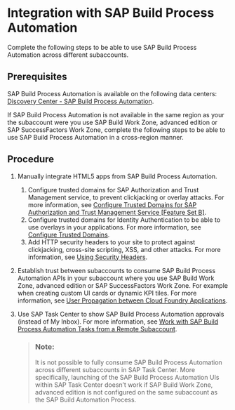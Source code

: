 <!-- loioaf49b904f1a54cb3a68be048b8ac26a1 -->

# Integration with SAP Build Process Automation

Complete the following steps to be able to use SAP Build Process Automation across different subaccounts.



## Prerequisites

SAP Build Process Automation is available on the following data centers: [Discovery Center - SAP Build Process Automation](https://discovery-center.cloud.sap/serviceCatalog/sap-build-process-automation?region=all).

If SAP Build Process Automation is not available in the same region as your the subaccount were you use SAP Build Work Zone, advanced edition or SAP SuccessFactors Work Zone, complete the following steps to be able to use SAP Build Process Automation in a cross-region manner.



<a name="loioaf49b904f1a54cb3a68be048b8ac26a1__section_bvy_2rz_zxb"/>

## Procedure

1.  Manually integrate HTML5 apps from SAP Build Process Automation.
    1.  Configure trusted domains for SAP Authorization and Trust Management service, to prevent clickjacking or overlay attacks. For more information, see [Configure Trusted Domains for SAP Authorization and Trust Management Service \[Feature Set B\]](https://help.sap.com/docs/BTP/65de2977205c403bbc107264b8eccf4b/c5e997235f724ec686dc5dc101a1ccfb.html).
    2.  Configure trusted domains for Identity Authentication to be able to use overlays in your applications. For more information, see [Configure Trusted Domains](https://help.sap.com/docs/IDENTITY_AUTHENTICATION/6d6d63354d1242d185ab4830fc04feb1/08fa1fe816704d99a6bcab245158ebca.html).
    3.  Add HTTP security headers to your site to protect against clickjacking, cross-site scripting, XSS, and other attacks. For more information, see [Using Security Headers](using-security-headers-da26650.md).

2.  Establish trust between subaccounts to consume SAP Build Process Automation APIs in your subaccount where you use SAP Build Work Zone, advanced edition or SAP SuccessFactors Work Zone. For example when creating custom UI cards or dynamic KPI tiles. For more information, see [User Propagation between Cloud Foundry Applications](https://help.sap.com/docs/CP_CONNECTIVITY/cca91383641e40ffbe03bdc78f00f681/8ebf60c82a8e4cfc904f441c0c0acd6b.html).
3.  Use SAP Task Center to show SAP Build Process Automation approvals \(instead of My Inbox\). For more information, see [Work with SAP Build Process Automation Tasks from a Remote Subaccount](https://help.sap.com/docs/TASK_CENTER/08cbda59b4954e93abb2ec85f1db399d/1d3e69d3bcd044b892e7c6e145de19e5.html).

    > ### Note:  
    > It is not possible to fully consume SAP Build Process Automation across different subaccounts in SAP Task Center. More specifically, launching of the SAP Build Process Automation UIs within SAP Task Center doesn’t work if SAP Build Work Zone, advanced edition is not configured on the same subaccount as the SAP Build Automation Process.


